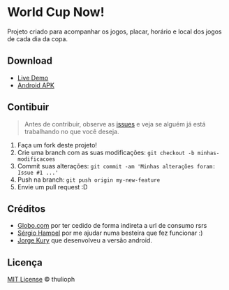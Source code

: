 # World Cup Now!
Projeto criado para acompanhar os jogos, placar, horário e local dos jogos de cada dia da copa.

## Download
- [Live Demo](http://world-cup-now.herokuapp.com)
- [Android APK](http://bit.ly/android-world-cup-now)

## Contibuir
> Antes de contribuir, observe as [issues](@issues) e veja se alguém já está trabalhando no que você deseja.

1. Faça um fork deste projeto!
2. Crie  uma branch com as suas modificações: `git checkout -b minhas-modificacoes`
3. Commit suas alterações: `git commit -am 'Minhas alterações foram: Issue #1 ...'`
4. Push na branch: `git push origin my-new-feature`
5. Envie um pull request :D

## Créditos
- [Globo.com](http://globo.com) por ter cedido de forma indireta a url de consumo rsrs
- [Sérgio Hampel](http://fb.com/sergiohampel) por me ajudar numa besteira que fez funcionar :)
- [Jorge Kury](https://github.com/jorgekury) que desenvolveu a versão android.

## Licença
[MIT License](http://thulioph.mit-license.org/) © thulioph